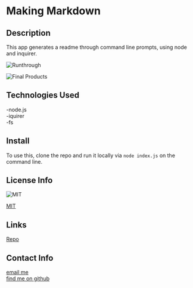
  # Making Markdown 


  ## Description
  This app generates a readme through command line prompts, using node and inquirer.

  ![Runthrough](./Assets/1.gif)  

  ![Final Products](./Assets/2.gif)

  
  ## Technologies Used
  -node.js   
  -iquirer   
  -fs  
  
  ## Install
  To use this, clone the repo and run it locally via ```node index.js``` on the command line.
  
  
  ## License Info
  ![MIT](https://img.shields.io/badge/License-MIT-yellow.svg)  

  [MIT](https://opensource.org/licenses/MIT)  
  
  


  
  ## Links
  [Repo](https://github.com/a-andres1/making-markdown)  
   
  
  ## Contact Info
  [email me](mailto:alyssaandres1@gmail.com)    
  [find me on github](https://github.com/a-andres1)  
  